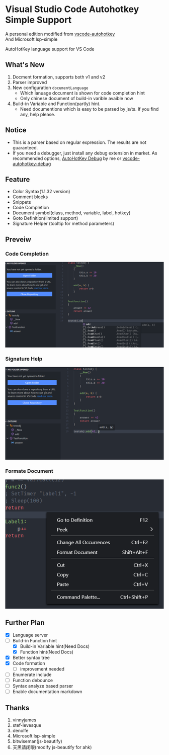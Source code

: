 # Visual Studio Code Autohotkey Simple Support

A personal edition modified from [vscode-autohotkey](https://github.com/vinnyjames/vscode-autohotkey)  
And Microsoft lsp-simple

AutoHotKey language support for VS Code

## What's New

1. Docment formation, supports both v1 and v2 
2. Parser improved
3. New configuration `documentLanguage`
   - Which lanuage document is shown for code completion hint
   - Only chinese document of build-in varible avaible now   
4. Build-in Variable and Function(partly) hint.
   - Need documentions which is easy to be parsed by js/ts. If you find any, help please.

## Notice

* This is a parser based on regular expression. The results are not guaranteed.
* If you need a debugger, just install any debug extension in market. As recommended options, [AutoHotKey Debug](https://marketplace.visualstudio.com/items?itemName=helsmy.autohotkey-debug) by me or [vscode-autohotkey-debug](https://marketplace.visualstudio.com/items?itemName=zero-plusplus.vscode-autohotkey-debug)

## Feature
* Color Syntax(1.1.32 version)
* Comment blocks
* Snippets
* Code Completion
* Document symbol(class, method, variable, label, hotkey) 
* Goto Definition(limited support)
* Signature Helper (tooltip for method parameters)

## Preveiw

### Code Completion

![](pic/completion.png)

### Signature Help

![](pic/signature.png)

### Formate Document

![](pic/format.png)

## Further Plan

* [x] Language server
* [ ] Build-in Function hint
  * [x] Build-in Variable hint(Need Docs)
  * [x] Function hint(Need Docs)
* [x] Better syntax tree
* [x] Code formation
  * [ ] improvement needed
* [ ] Enumerate include 
* [ ] Function debounce 
* [ ] Syntax analyze based parser  
* [ ] Enable documentation markdown

## Thanks

1. vinnyjames
2. stef-levesque
3. denolfe
4. Microsoft lsp-simple
5. bitwiseman(js-beautify)
6. 天黑请闭眼(modify js-beautify for ahk)

